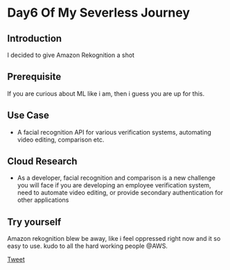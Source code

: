 # Day6 Of My Severless Journey

## Introduction

I decided to give Amazon Rekognition a shot

## Prerequisite

If you are curious about ML like i am, then i guess you are up for this.

## Use Case

- A facial recognition API for various verification systems, automating video editing, comparison etc. 

## Cloud Research

- As a developer, facial recognition and comparison is a new challenge you will face if you are developing an employee verification system, need to automate video editing, or provide secondary authentication for other applications

## Try yourself

Amazon rekognition blew be away, like i feel oppressed right now and it so easy to use. kudo to all the hard working people @AWS.

[Tweet](https://twitter.com/martynzYoung/status/1296429191035002881)
